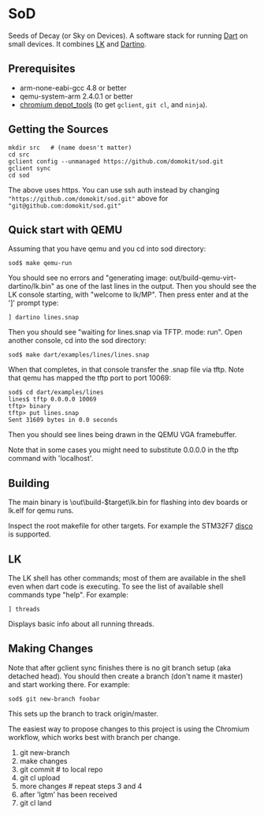 # SoD
Seeds of Decay (or Sky on Devices). A software stack for running
[Dart](https://www.dartlang.org/) on small devices. It combines
[LK](https://github.com/littlekernel/lk) and [Dartino](https://dartino.org).


## Prerequisites
* arm-none-eabi-gcc 4.8 or better
* qemu-system-arm 2.4.0.1 or better
* [chromium depot_tools](http://www.chromium.org/developers/how-tos/install-depot-tools)
(to get `gclient`, `git cl`, and `ninja`).

## Getting the Sources

    mkdir src   # (name doesn't matter)
    cd src
    gclient config --unmanaged https://github.com/domokit/sod.git
    gclient sync
    cd sod

The above uses https. You can use ssh auth instead by changing
`"https://github.com/domokit/sod.git"` above for
`"git@github.com:domokit/sod.git"`

## Quick start with QEMU

Assuming that you have qemu and you cd into sod directory:

    sod$ make qemu-run
    
You should see no errors and "generating image: out/build-qemu-virt-dartino/lk.bin" as one of the last lines in the output. Then you should see the LK console starting, with "welcome to lk/MP". Then press enter and at the ']' prompt type:

    ] dartino lines.snap

Then you should see "waiting for lines.snap via TFTP. mode: run".  Open another console, cd into the sod directory:

    sod$ make dart/examples/lines/lines.snap

When that completes, in that console transfer the .snap file via tftp. Note that qemu has mapped the tftp port to port 10069:

    sod$ cd dart/examples/lines
    lines$ tftp 0.0.0.0 10069
    tftp> binary
    tftp> put lines.snap
    Sent 31609 bytes in 0.0 seconds

Then you should see lines being drawn in the QEMU VGA framebuffer.

Note that in some cases you might need to substitute 0.0.0.0 in the tftp command with 'localhost'.

## Building
The main binary is \out\build-$target\lk.bin for flashing into dev boards or
lk.elf for qemu runs.

Inspect the root makefile for other targets. For example the STM32F7 [disco](http://www.st.com/web/catalog/tools/FM116/CL1620/SC959/SS1532/LN1848/PF261641) is supported.

## LK

The LK shell has other commands; most of them are available in the shell even when dart code is executing. To see the list of available shell commands type "help". For example:

    ] threads

Displays basic info about all running threads.

## Making Changes

Note that after gclient sync finishes there is no git branch setup (aka detached head). You should then create a branch (don't name it master) and start working there. For example:

    sod$ git new-branch foobar

This sets up the branch to track origin/master.

The easiest way to propose changes to this project is using the Chromium workflow, which works best with branch per change.

 1. git new-branch <feature-name>
 2. make changes
 3. git commit         # to local repo
 4. git cl upload
 5. more changes       # repeat steps 3 and 4
 6. after 'lgtm' has been received
 7. git cl land
